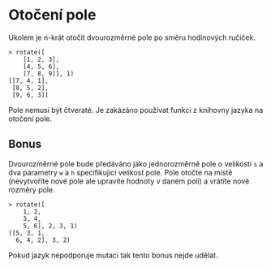 # Otočení pole
Úkolem je n-krát otočit dvourozměrné pole po směru hodinových ručiček.

```shell
> rotate([
    [1, 2, 3],
    [4, 5, 6],
    [7, 8, 9]], 1)
[[7, 4, 1],
 [8, 5, 2],
 [9, 6, 3]]
```
Pole nemusí být čtveraté. Je zakázáno používat funkci z knihovny jazyka
na otočení pole.

## Bonus
Dvourozměrné pole bude předáváno jako jednorozměrné pole o velikosti `s`
a dva parametry `w` a `h` specifikující velikost pole. Pole otočte na místě
(nevytvoříte nové pole ale upravíte hodnoty v daném poli) a vrátíte nové
rozměry pole.

```shell
> rotate([
    1, 2,
    3, 4,
    5, 6], 2, 3, 1)
([5, 3, 1, 
  6, 4, 2], 3, 2)
```

Pokud jazyk nepodporuje mutaci tak tento bonus nejde udělat.
